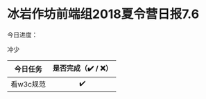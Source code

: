 # 冰岩作坊前端组2018夏令营日报7.6

今日进度：

冲少

|  今日任务  | 是否完成（✔️ / ❌） |
| :----: | :----------: |
| 看w3c规范 |      ✔️      |

